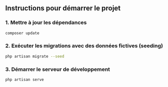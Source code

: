 
## Instructions pour démarrer le projet

### 1. Mettre à jour les dépendances
```bash
composer update

```

### 2. Exécuter les migrations avec des données fictives (seeding)

```bash
php artisan migrate --seed

```

### 3. Démarrer le serveur de développement



```bash
php artisan serve
```
